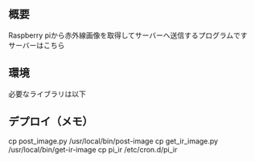 ## 概要
Raspberry piから赤外線画像を取得してサーバーへ送信するプログラムです<br>
サーバーはこちら

## 環境
必要なライブラリは以下

## デプロイ（メモ）

cp post_image.py /usr/local/bin/post-image
cp get_ir_image.py /usr/local/bin/get-ir-image
cp pi_ir /etc/cron.d/pi_ir